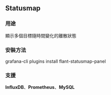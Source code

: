 ## Statusmap
    
### 用途
顯示多個目標隨時間變化的離散狀態

### 安裝方法
grafana-cli plugins install flant-statusmap-panel
    
### 支援
**InfluxDB**、**Prometheus**、**MySQL**
